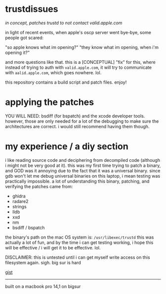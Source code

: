 # trustdissues

*in concept, patches trustd to not contact valid.apple.com*

in light of recent events, when apple's oscp server went bye-bye, some people got scared:

"so apple knows what im opening?"
"they know what im opening, when i'm opening it?"

and more questions like that.
this is a [CONCEPTUAL] "fix" for this, where instead of trying to auth with
`valid.apple.com`, it will try to communicate with `aalid.apple.com`, which goes nowhere. lol.

this repository contains a build script and patch files. enjoy!

# applying the patches

YOU WILL NEED: bsdiff (for bspatch) and the xcode developer tools. however, those are only needed for a lot of the debugging to make sure the architectures are correct. i would still recommend having them though.

# my experience / a diy section

i like reading source code and deciphering from decompiled code (although i might not be very good at it). this was my first time trying to patch a binary, and GOD was it annoying due to the fact that it was a universal binary. since gdb won't let me debug universal binaries on this laptop, i mean testing was practically impossible. a lot of understanding this binary, patching, and verifying the patches came from:

* ghidra
* radare2
* strings
* lldb
* xxd
* nm
* bsdiff / bspatch

the binary's path on the mac OS system is: `/usr/libexec/trustd`
this was actually a lot of fun, and by the time i can get testing working, i hope this will be effective / i will get it to be effective. lol.


DISCLAIMER: this is untested until i can get myself write access on this 
filesystem again. sigh. big sur is hard

[gist](https://gist.github.com/bfu4/532be7173aef3c94e34bcd649e207641)

-------------------------------------------------------------------

built on a macbook pro 14,1 on bigsur
